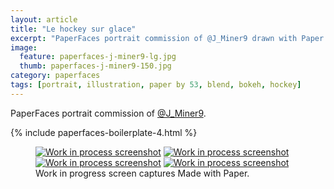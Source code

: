 ```yaml
---
layout: article
title: "Le hockey sur glace"
excerpt: "PaperFaces portrait commission of @J_Miner9 drawn with Paper by 53 on an iPad."
image: 
  feature: paperfaces-j-miner9-lg.jpg
  thumb: paperfaces-j-miner9-150.jpg
category: paperfaces
tags: [portrait, illustration, paper by 53, blend, bokeh, hockey]
---
```


PaperFaces portrait commission of [@J_Miner9](http://twitter.com/J_Miner9).

{% include paperfaces-boilerplate-4.html %}

<figure class="third">
	<a href="{{ site.url }}/images/paperfaces-j-miner9-process-1-lg.jpg"><img src="{{ site.url }}/images/paperfaces-j-miner9-process-1-600.jpg" alt="Work in process screenshot"></a>
	<a href="{{ site.url }}/images/paperfaces-j-miner9-process-2-lg.jpg"><img src="{{ site.url }}/images/paperfaces-j-miner9-process-2-600.jpg" alt="Work in process screenshot"></a>
	<a href="{{ site.url }}/images/paperfaces-j-miner9-process-3-lg.jpg"><img src="{{ site.url }}/images/paperfaces-j-miner9-process-3-600.jpg" alt="Work in process screenshot"></a>
	<a href="{{ site.url }}/images/paperfaces-j-miner9-process-4-lg.jpg"><img src="{{ site.url }}/images/paperfaces-j-miner9-process-4-600.jpg" alt="Work in process screenshot"></a>
	<figcaption>Work in progress screen captures Made with Paper.</figcaption>
</figure>